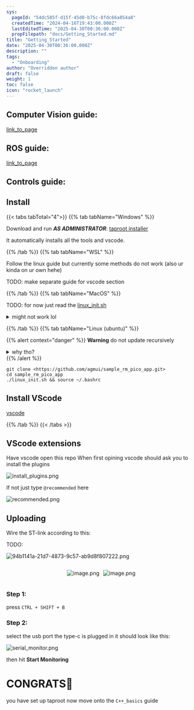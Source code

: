 ```yaml
---
sys:
  pageId: "54dc585f-d15f-45d0-b75c-8fdc66a854a8"
  createdTime: "2024-04-16T19:43:00.000Z"
  lastEditedTime: "2025-04-30T00:36:00.000Z"
  propFilepath: "docs/Getting_Started.md"
title: "Getting_Started"
date: "2025-04-30T00:36:00.000Z"
description: ""
tags:
  - "Onboarding"
author: "Overridden author"
draft: false
weight: 1
toc: false
icon: "rocket_launch"
---
```


## Computer Vision guide:

[link_to_page](86d45bc0-388b-4d26-8848-44f255f73d0e)

## ROS guide:

[link_to_page](3c76c1de-ec8f-46d6-8b0a-294005edc2d5)

## Controls guide:

## Install

{{< tabs tabTotal="4">}}
{{% tab tabName="Windows" %}}

Download and run _**AS ADMINISTRATOR**_: [taproot installer](https://github.com/Thornbots/TeachingFreshies/releases/tag/1.0)

It automatically installs all the tools and vscode.

{{% /tab %}}
{{% tab tabName="WSL" %}}

Follow the linux guide but currently some methods do not work (also ur kinda on ur own hehe)

TODO: make separate guide for vscode section

{{% /tab %}}
{{% tab tabName="MacOS" %}}

TODO: for now just read the [linux_init.sh](https://github.com/agmui/sample_rm_pico_app/blob/main/linux_init.sh)

<details>
<summary>might not work lol</summary>

`brew install libusb pkg-config`

Next install: [vscode](https://code.visualstudio.com/Download)

</details>

{{% /tab %}}
{{% tab tabName="Linux (ubuntu)" %}}

{{% alert context="danger" %}}
**Warning** do not update recursively
<details>
<summary>why tho?</summary>
There are some submodules that may go on for a while (like tinyusb) and I highly
recommend you don't need to get them.
If you want to see what submodules I update just look in `linux_init.sh`
</details>
{{% /alert %}}

```shell
git clone <https://github.com/agmui/sample_rm_pico_app.git>
cd sample_rm_pico_app
./linux_init.sh && source ~/.bashrc
```

## Install VScode

[vscode](https://code.visualstudio.com/Download)

{{% /tab %}}
{{< /tabs >}}

## VScode extensions

Have vscode open this repo
When first opining vscode should ask you to install the plugins

![install_plugins.png](https://prod-files-secure.s3.us-west-2.amazonaws.com/d518164a-d88e-44d1-a4ee-3adb3bd8bce0/89bd30f0-1825-4e77-867b-0a41ce370880/install_plugins.png?X-Amz-Algorithm=AWS4-HMAC-SHA256&X-Amz-Content-Sha256=UNSIGNED-PAYLOAD&X-Amz-Credential=ASIAZI2LB466WB4IJJZU%2F20250726%2Fus-west-2%2Fs3%2Faws4_request&X-Amz-Date=20250726T004346Z&X-Amz-Expires=3600&X-Amz-Security-Token=IQoJb3JpZ2luX2VjECUaCXVzLXdlc3QtMiJIMEYCIQCfj1Aal%2Bb6ejSA3LC1BiPuHhhk2%2B5hSWghQpIhVsiTngIhANZEUVXTUYGyY%2BG5JVj6wMvt0zf5gkxyunPUrk9JjEH2Kv8DCE0QABoMNjM3NDIzMTgzODA1IgyHbMLX3Bw3%2F2wFMQUq3APD34O0WxrdbnInZbKFzqkF3PB9Ty3vdkKWrh56uepBOXYNVENCAq9rIzV1R9avZIz0NU96CpX95921Acf%2FWXtnD41aIbbVnPGEcFAbEI%2Bi%2B5lZAkXQkWSEGhEVPO9k%2BGKefDECfQpBP8Z%2BW%2FtepM7cobIOU3NKzg2uPnWjuPjtr0v27NRz8Wenm%2F%2BMujhyy0HFeNQHPwq%2FSl59uqVHTj4UbwA%2BoihD%2Bvy8RhnI9mRtQccBkhUNDUK1xuxwhfm8mUKp1r7R2IIlKpyrvktP05KTyqanGjeqwj0B7YVFB%2FwTgzUuioYq5uzp2QrOEIOz77vBDOn%2Bm9Vq6l9t5yAYe4RGD5Md9509wFMWSH90PtctiRqIUBaum8bjqp1l9LEhS9ONBlIQQtKO94wsNIayRVy95W5dq6SGNp3LGlkwXfeLZDB9eyEdUs4%2BXsZsldyO%2BSju9ZlI7Q8W%2FTgs73zclZJQneh90ZMPdYltJBLYBQfV9bCMTUf5kXV3tOpqnXuL5mwHcJrC2m3mzbus4pQN2SOS8hRx5OSw1lq7mdIBz33%2BEbZC3i0bIPwc5zP4zl9eBI5MQOVw%2BTQk2ocqwO6mX%2FlplhdOpxaXDm6THJD2dOiSuXtyU5YxZ6o%2BTkwluDCD0Y%2FEBjqkAVe7rvcIDyMaf3cfG%2BNIhO%2BO5ha4jpTdvLsGz87GD%2BXKKnf96y5afHz1iFLiamQDRsb%2F3HgnbYYo14ro1aYjEpKHrxw5qRLc2xvjjj9LSJtos0Ho7UdIBEJoLr1d6TSrgGktSMBHuXMHe%2FiMacyPis47xdewcSkXsAc2ZEedKZLOdmVL1%2F4e1dSTDvHJU%2FiQER5%2Bzw%2F54u884a5U26qZ6EL4agsq&X-Amz-Signature=b47f101546e24a6cc06188dc23c3c42a17cdfe75d0c944be34413e524f3d908b&X-Amz-SignedHeaders=host&x-amz-checksum-mode=ENABLED&x-id=GetObject)

If not just type `@recommended` here  

![recommended.png](https://prod-files-secure.s3.us-west-2.amazonaws.com/d518164a-d88e-44d1-a4ee-3adb3bd8bce0/61e661e9-5d85-4dfc-be0d-8d2097a5e793/recommended.png?X-Amz-Algorithm=AWS4-HMAC-SHA256&X-Amz-Content-Sha256=UNSIGNED-PAYLOAD&X-Amz-Credential=ASIAZI2LB466WB4IJJZU%2F20250726%2Fus-west-2%2Fs3%2Faws4_request&X-Amz-Date=20250726T004346Z&X-Amz-Expires=3600&X-Amz-Security-Token=IQoJb3JpZ2luX2VjECUaCXVzLXdlc3QtMiJIMEYCIQCfj1Aal%2Bb6ejSA3LC1BiPuHhhk2%2B5hSWghQpIhVsiTngIhANZEUVXTUYGyY%2BG5JVj6wMvt0zf5gkxyunPUrk9JjEH2Kv8DCE0QABoMNjM3NDIzMTgzODA1IgyHbMLX3Bw3%2F2wFMQUq3APD34O0WxrdbnInZbKFzqkF3PB9Ty3vdkKWrh56uepBOXYNVENCAq9rIzV1R9avZIz0NU96CpX95921Acf%2FWXtnD41aIbbVnPGEcFAbEI%2Bi%2B5lZAkXQkWSEGhEVPO9k%2BGKefDECfQpBP8Z%2BW%2FtepM7cobIOU3NKzg2uPnWjuPjtr0v27NRz8Wenm%2F%2BMujhyy0HFeNQHPwq%2FSl59uqVHTj4UbwA%2BoihD%2Bvy8RhnI9mRtQccBkhUNDUK1xuxwhfm8mUKp1r7R2IIlKpyrvktP05KTyqanGjeqwj0B7YVFB%2FwTgzUuioYq5uzp2QrOEIOz77vBDOn%2Bm9Vq6l9t5yAYe4RGD5Md9509wFMWSH90PtctiRqIUBaum8bjqp1l9LEhS9ONBlIQQtKO94wsNIayRVy95W5dq6SGNp3LGlkwXfeLZDB9eyEdUs4%2BXsZsldyO%2BSju9ZlI7Q8W%2FTgs73zclZJQneh90ZMPdYltJBLYBQfV9bCMTUf5kXV3tOpqnXuL5mwHcJrC2m3mzbus4pQN2SOS8hRx5OSw1lq7mdIBz33%2BEbZC3i0bIPwc5zP4zl9eBI5MQOVw%2BTQk2ocqwO6mX%2FlplhdOpxaXDm6THJD2dOiSuXtyU5YxZ6o%2BTkwluDCD0Y%2FEBjqkAVe7rvcIDyMaf3cfG%2BNIhO%2BO5ha4jpTdvLsGz87GD%2BXKKnf96y5afHz1iFLiamQDRsb%2F3HgnbYYo14ro1aYjEpKHrxw5qRLc2xvjjj9LSJtos0Ho7UdIBEJoLr1d6TSrgGktSMBHuXMHe%2FiMacyPis47xdewcSkXsAc2ZEedKZLOdmVL1%2F4e1dSTDvHJU%2FiQER5%2Bzw%2F54u884a5U26qZ6EL4agsq&X-Amz-Signature=f311dbf8c6fecf8f4ea28cd3e10004c8664c84026e61f6836456941eeb616121&X-Amz-SignedHeaders=host&x-amz-checksum-mode=ENABLED&x-id=GetObject)

## Uploading

Wire the ST-link according to this:

TODO:

![94b1141a-21d7-4873-9c57-ab9d8f807222.png](https://prod-files-secure.s3.us-west-2.amazonaws.com/d518164a-d88e-44d1-a4ee-3adb3bd8bce0/e5fad17d-ab82-4300-9f4c-505ab4b1202c/94b1141a-21d7-4873-9c57-ab9d8f807222.png?X-Amz-Algorithm=AWS4-HMAC-SHA256&X-Amz-Content-Sha256=UNSIGNED-PAYLOAD&X-Amz-Credential=ASIAZI2LB466WB4IJJZU%2F20250726%2Fus-west-2%2Fs3%2Faws4_request&X-Amz-Date=20250726T004346Z&X-Amz-Expires=3600&X-Amz-Security-Token=IQoJb3JpZ2luX2VjECUaCXVzLXdlc3QtMiJIMEYCIQCfj1Aal%2Bb6ejSA3LC1BiPuHhhk2%2B5hSWghQpIhVsiTngIhANZEUVXTUYGyY%2BG5JVj6wMvt0zf5gkxyunPUrk9JjEH2Kv8DCE0QABoMNjM3NDIzMTgzODA1IgyHbMLX3Bw3%2F2wFMQUq3APD34O0WxrdbnInZbKFzqkF3PB9Ty3vdkKWrh56uepBOXYNVENCAq9rIzV1R9avZIz0NU96CpX95921Acf%2FWXtnD41aIbbVnPGEcFAbEI%2Bi%2B5lZAkXQkWSEGhEVPO9k%2BGKefDECfQpBP8Z%2BW%2FtepM7cobIOU3NKzg2uPnWjuPjtr0v27NRz8Wenm%2F%2BMujhyy0HFeNQHPwq%2FSl59uqVHTj4UbwA%2BoihD%2Bvy8RhnI9mRtQccBkhUNDUK1xuxwhfm8mUKp1r7R2IIlKpyrvktP05KTyqanGjeqwj0B7YVFB%2FwTgzUuioYq5uzp2QrOEIOz77vBDOn%2Bm9Vq6l9t5yAYe4RGD5Md9509wFMWSH90PtctiRqIUBaum8bjqp1l9LEhS9ONBlIQQtKO94wsNIayRVy95W5dq6SGNp3LGlkwXfeLZDB9eyEdUs4%2BXsZsldyO%2BSju9ZlI7Q8W%2FTgs73zclZJQneh90ZMPdYltJBLYBQfV9bCMTUf5kXV3tOpqnXuL5mwHcJrC2m3mzbus4pQN2SOS8hRx5OSw1lq7mdIBz33%2BEbZC3i0bIPwc5zP4zl9eBI5MQOVw%2BTQk2ocqwO6mX%2FlplhdOpxaXDm6THJD2dOiSuXtyU5YxZ6o%2BTkwluDCD0Y%2FEBjqkAVe7rvcIDyMaf3cfG%2BNIhO%2BO5ha4jpTdvLsGz87GD%2BXKKnf96y5afHz1iFLiamQDRsb%2F3HgnbYYo14ro1aYjEpKHrxw5qRLc2xvjjj9LSJtos0Ho7UdIBEJoLr1d6TSrgGktSMBHuXMHe%2FiMacyPis47xdewcSkXsAc2ZEedKZLOdmVL1%2F4e1dSTDvHJU%2FiQER5%2Bzw%2F54u884a5U26qZ6EL4agsq&X-Amz-Signature=20cbf1aa77b26f389e26f54194ca9222dbd4c799072aeec77e24df87c0d2165c&X-Amz-SignedHeaders=host&x-amz-checksum-mode=ENABLED&x-id=GetObject)

<div style="display: flex;flex-direction: row; column-gap:10px; max-width: 630px;justify-content: center;">
<div>

![image.png](https://prod-files-secure.s3.us-west-2.amazonaws.com/d518164a-d88e-44d1-a4ee-3adb3bd8bce0/210ecb78-1116-4d7b-b9b7-2292f66fa2c2/image.png?X-Amz-Algorithm=AWS4-HMAC-SHA256&X-Amz-Content-Sha256=UNSIGNED-PAYLOAD&X-Amz-Credential=ASIAZI2LB466RLMXFS5D%2F20250726%2Fus-west-2%2Fs3%2Faws4_request&X-Amz-Date=20250726T004352Z&X-Amz-Expires=3600&X-Amz-Security-Token=IQoJb3JpZ2luX2VjECUaCXVzLXdlc3QtMiJHMEUCIC7rJcFmaWKz%2BOU8zk48uxpnd0Er%2B1Ge83ggKTJl0x6%2FAiEA5%2FmgPNYL%2FPA4zeJ3A2rBQpJIYI7Fd%2FGJrtBKGT18wc4q%2FwMIThAAGgw2Mzc0MjMxODM4MDUiDKNSoOOSOW3h48MZxircA3EcVHZjsGCh0N5AZMX6ta8keWCJbWPkTXVEm90t8%2FNi5E3onMJebbvbENVCdStPCai7WM4hdoGFVUoKLkBps41d7et7aEOiFdxBe6UNe9l0tGEusjLw%2BMoH6CAM1rq6%2Bcvz8fG9SvbxFl9iWBIH5ShYiqJe%2BhnYyqr5RCwjjepHpUb5GUasF%2F4w37E1fCW7mcxV1Z951Om5QOsgvmGu3BuVr4s26eS8rViGDBFzTOlraJZCe9DCgJHSlrzCDpMnqmjJSGZJ8kX%2Fi4aEVXDzLLOjs6CH8RCWgRG5tZI38YLAuqMCj22E1yo6pPY0k1om5dKC6i4PyvqhjXfkyAm%2BBRTZ5mjBubeX2r%2FZOd0aT61kt6LvM4mG4PatOwqXOc4V%2BTbuI2f6PdNpINpDVg5uQJc0FGEN1DPBNoOgBPhP1uv3nWp1FOiI9yoTrwyB9KN1dyYiUDOK11%2FSoRSdEvawSzWFxqgI3v9Vr8gUU6PJD3N4f9jT1%2BF9Ba0O3pfBsg%2Byy2BlrUTLuI%2Fmfjhi2anMAN2oPp034nHhNCpiK%2Bsm0nNYs9kvG5%2FBj434PY%2FSqvbh42EKU%2Buz%2Fo8KaqmJoGTiJuygcN16jAnKP3xM5DNl76%2FyDn1CNwy1Bz173buNMLDRj8QGOqUB6SC6X%2FDzpkrO2BWymEy46W5%2FAI1Hli7ubE608QIwLrzNqBNBkju2VsDGsVEc1EtFBHa5HMoTDvFOHAXXO7i9q8kaasFfiNMRQW%2BpndqoSihcNtD2MR6kECzBhvcRh%2FXP9Myvt2WBmbrxNdDzpWR1Jek7Ev0ZBIJ0rqBqSqHtJHLuAVmGoMT9TZlOaB3CQZlZBq5dWf9E0oNaaTftcs%2Bdt4PREOtl&X-Amz-Signature=cfe370e182475fcf9233975354e6bd18a27644c43874a170f5aceb329394b87b&X-Amz-SignedHeaders=host&x-amz-checksum-mode=ENABLED&x-id=GetObject)

</div>
<div>

![image.png](https://prod-files-secure.s3.us-west-2.amazonaws.com/d518164a-d88e-44d1-a4ee-3adb3bd8bce0/33a0fd0f-8ca6-4a86-8e09-26e95ded1fff/image.png?X-Amz-Algorithm=AWS4-HMAC-SHA256&X-Amz-Content-Sha256=UNSIGNED-PAYLOAD&X-Amz-Credential=ASIAZI2LB466THWP3ICR%2F20250726%2Fus-west-2%2Fs3%2Faws4_request&X-Amz-Date=20250726T004353Z&X-Amz-Expires=3600&X-Amz-Security-Token=IQoJb3JpZ2luX2VjECUaCXVzLXdlc3QtMiJGMEQCIB64wegGUZ1Ce3h%2B9yVOVno0jaULaAOBMq6Kj%2BuLIkLkAiB17eTHD%2FhBYDaGu2ZbGYjfIsTmpPaaPryiI%2BuZL7Nlsir%2FAwhOEAAaDDYzNzQyMzE4MzgwNSIMjZmz3hKqAXz4e2XKKtwDR2Ewdyka2pHZxGhOucXmSkJn6NP3rrxN7nz%2B9gnSc5ToRRF%2FnJhUHRoaO3CJjbaIC2%2FViFQmG0DgzGNj4LsAEFUfQb0HKEnL882kQdO68NT3hoEuBX%2Bu8TpWLnubtL9rfw4a6AiAJQa52CJvgDgK0YrdE8G8NRPGa%2Bfn4Q43De3VOfT5yewqTvxqOVVRw8ZZ9yBLhtAgF4cYNJ0bKGun6mCVwFL4i82Cd8ZT3MaKLYtOP%2F4cd63ebjWbT51xflYo75Flw0KnNCmTu4N9LvxzJ3bIbilH%2FJa%2BWe1c0MDesHEiXLtSqBgWzdER4iBo1Nm1wmJJyc%2B02IDQyL3u%2FD75CQ4wxaZ87i%2Fe4YXFxvkMe3%2F34SVZD0j1SbmiZOZlYaz3Tl%2F1FV79dHfPmuhD%2FJzZDZD6Yg4LM2HhYqKpAu%2Ffw1JmMjNfR2d%2BNpSRZqSMPsfvfFubFLfeJ1cHsNbsMmdDac7YER4MAS6m%2Fg2sIU4ei3a2F%2F3O5EptvxAtKuTCAUlTlkgNxoHte6c1pv0H7fKXPhJALRVtXS9T4VMdICAxcMwa5yxZGJCTRV0FHI5Lwz%2Bvf%2FGbyxiwtqzdiQXdWtT8D1PwYxAf%2BPk33NA3UN%2Fjxo872FMpVW%2B28UXJZbQwvdGPxAY6pgEPJtsSzQD%2BoXCQiNANEqKtNcfZVMSXrcSYcXlQdgwZ9nRBMo5Ri3jl%2F0Hl2pZvqIXR%2BtMftAZMMg%2FX2pQFnDtbA0ZFx7LK%2BjQWqw5bd1I1yFirXCAQEzIO2D%2BK5H%2BYL3e5frD70RKzo%2F35%2FZYgv0%2FDet5q4HoReUtS42LVdKZUs4o8D%2B3seMABWved6eNDD9XZR%2FN9uHWIrXXA1CF3xHzSGLkaD5dx&X-Amz-Signature=0cc5f353197bfc75e668d9cdef9f52913ba2520e1f2f61ec847d9805f35c677d&X-Amz-SignedHeaders=host&x-amz-checksum-mode=ENABLED&x-id=GetObject)

</div>
</div>

### Step 1:

press `CTRL + SHIFT + B`

### Step 2:

select the usb port the type-c is plugged in it should look like this:

![serial_monitor.png](https://prod-files-secure.s3.us-west-2.amazonaws.com/d518164a-d88e-44d1-a4ee-3adb3bd8bce0/f03f4774-05d4-4393-b6a0-d5efb6d315ab/serial_monitor.png?X-Amz-Algorithm=AWS4-HMAC-SHA256&X-Amz-Content-Sha256=UNSIGNED-PAYLOAD&X-Amz-Credential=ASIAZI2LB466WB4IJJZU%2F20250726%2Fus-west-2%2Fs3%2Faws4_request&X-Amz-Date=20250726T004346Z&X-Amz-Expires=3600&X-Amz-Security-Token=IQoJb3JpZ2luX2VjECUaCXVzLXdlc3QtMiJIMEYCIQCfj1Aal%2Bb6ejSA3LC1BiPuHhhk2%2B5hSWghQpIhVsiTngIhANZEUVXTUYGyY%2BG5JVj6wMvt0zf5gkxyunPUrk9JjEH2Kv8DCE0QABoMNjM3NDIzMTgzODA1IgyHbMLX3Bw3%2F2wFMQUq3APD34O0WxrdbnInZbKFzqkF3PB9Ty3vdkKWrh56uepBOXYNVENCAq9rIzV1R9avZIz0NU96CpX95921Acf%2FWXtnD41aIbbVnPGEcFAbEI%2Bi%2B5lZAkXQkWSEGhEVPO9k%2BGKefDECfQpBP8Z%2BW%2FtepM7cobIOU3NKzg2uPnWjuPjtr0v27NRz8Wenm%2F%2BMujhyy0HFeNQHPwq%2FSl59uqVHTj4UbwA%2BoihD%2Bvy8RhnI9mRtQccBkhUNDUK1xuxwhfm8mUKp1r7R2IIlKpyrvktP05KTyqanGjeqwj0B7YVFB%2FwTgzUuioYq5uzp2QrOEIOz77vBDOn%2Bm9Vq6l9t5yAYe4RGD5Md9509wFMWSH90PtctiRqIUBaum8bjqp1l9LEhS9ONBlIQQtKO94wsNIayRVy95W5dq6SGNp3LGlkwXfeLZDB9eyEdUs4%2BXsZsldyO%2BSju9ZlI7Q8W%2FTgs73zclZJQneh90ZMPdYltJBLYBQfV9bCMTUf5kXV3tOpqnXuL5mwHcJrC2m3mzbus4pQN2SOS8hRx5OSw1lq7mdIBz33%2BEbZC3i0bIPwc5zP4zl9eBI5MQOVw%2BTQk2ocqwO6mX%2FlplhdOpxaXDm6THJD2dOiSuXtyU5YxZ6o%2BTkwluDCD0Y%2FEBjqkAVe7rvcIDyMaf3cfG%2BNIhO%2BO5ha4jpTdvLsGz87GD%2BXKKnf96y5afHz1iFLiamQDRsb%2F3HgnbYYo14ro1aYjEpKHrxw5qRLc2xvjjj9LSJtos0Ho7UdIBEJoLr1d6TSrgGktSMBHuXMHe%2FiMacyPis47xdewcSkXsAc2ZEedKZLOdmVL1%2F4e1dSTDvHJU%2FiQER5%2Bzw%2F54u884a5U26qZ6EL4agsq&X-Amz-Signature=8e304af2051582510c04ab49b37fc0f63bd2c79e9798b008f94d0dec08cd1a0f&X-Amz-SignedHeaders=host&x-amz-checksum-mode=ENABLED&x-id=GetObject)

then hit **Start Monitoring**

# CONGRATS🎉

you have set up taproot now move onto the `C++_basics` guide
